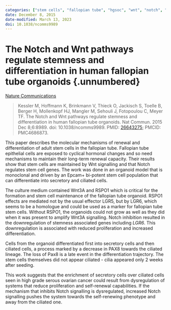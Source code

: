 ```yaml
---
categories: ["stem cells", "fallopian tube", "hgsoc", "wnt", "notch", "markers", "ovarian cancer"]
date: December 8, 2015
date-modified: March 13, 2023
doi: 10.1038/ncomms9989
---
```


# The Notch and Wnt pathways regulate stemness and differentiation in human fallopian tube organoids {.unnumbered}

[Nature Communications](https://www.nature.com/articles/ncomms9989)

> Kessler M, Hoffmann K, Brinkmann V, Thieck O, Jackisch S, Toelle B, Berger H,
> Mollenkopf HJ, Mangler M, Sehouli J, Fotopoulou C, Meyer TF. The Notch and Wnt
> pathways regulate stemness and differentiation in human fallopian tube
> organoids. Nat Commun. 2015 Dec 8;6:8989. doi: 10.1038/ncomms9989. PMID:
> [26643275](https://pubmed.ncbi.nlm.nih.gov/26643275); PMCID: PMC4686873.

This paper describes the molecular mechanisms of renewal and differentiation of
adult stem cells in the fallopian tube. Fallopian tube epithelial cells are
exposed to cyclical hormonal changes and so need mechanisms to maintain their
long-term renewal capacity. Their results show that stem cells are maintained by
Wnt signalling and that Notch regulates stem cell genes. The work was done in an
organoid model that is monoclonal and driven by an Epcam+ bi-potent stem cell
population that can differentiate into secretory and ciliated cells.

The culture medium contained Wnt3A and RSPO1 which is critical for the formation
and stem cell maintenance of the fallopian tube organoid. RSPO1 effects are
mediated not by the usual effector LGR5, but by LGR6, which seems to be a
homologue and could be used as a marker for fallopian tube stem cells. Without
RSPO1, the organoids could not grow as well as they did when it was present to
amplify Wnt3A signalling. Notch inhibition resulted in the downregulation of
stemness associated genes including *LGR6*. This downregulation is associated
with reduced proliferation and increased differentiation.

Cells from the organoid differentiated first into secretory cells and then
ciliated cells, a process marked by a decrease in PAX8 towards the ciliated
lineage. The loss of Pax8 is a late event in the differentiation trajectory. The
stem cells themselves did not appear ciliated - cilia appeared only 2 weeks
after seeding.

This work suggests that the enrichment of secretory cells over ciliated cells
seen in high grade serous ovarian cancer could result from dysregulation of
systems that reduce proliferation and self-renewal capabilities. If the
mechanism that inhibits Notch signalling is dysregulated, increased Notch
signalling pushes the system towards the self-renewing phenotype and away from
the ciliated one.
